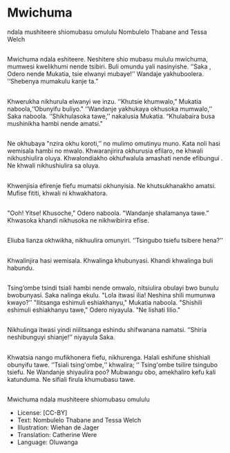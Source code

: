# Mwichuma
ndala
mushiteere
shiomubasu
omululu
Nombulelo Thabane and
Tessa Welch

##
Mwichuma ndala eshiteere.
Neshitere shio mubasu mululu
mwichuma, mumwesi
kwelikhumi nende tsibiri.
Buli omundu yali nasinyishe.
‘’Saka , Odero nende Mukatia,
tsie elwanyi mubaye!’’
Wandaje yakhuboolera.
’’Shebenya mumakulu kanje
ta.”


##
Khwerukha nikhurula elwanyi
we inzu. ‘’Khutsie khumwalo,"
Mukatia naboola,‘’Obunyifu
buliyo."
‘’Wandanje yakhukaya
okhusoka mumwalo,’’ Saka
naboola. ‘’Shikhulasoka tawe,’’
nakalusia Mukatia. “Khulabaira
busa mushinikha hambi nende
amatsi."


##
Ne okhubaya "nzira okhu
koroti,’’ no mulimo omutinyu
muno.
Kata noli hasi wemisala hambi
no mwalo.
Khwaranjirira okhurusia efilaro,
ne khwali nikhushiulira oluya.
Khwalondiakho okhufwalula
amashati nende efibungui .
Ne khwali nikhushiulira sa
oluya.


##
Khwenjisia efirenje fiefu
mumatsi okhunyisia.
Ne khutsukhanakho amatsi.
Mufise fititi, khwali ni
khwakhatora.


##
"Ooh! Yitse! Khusoche," Odero
naboola. "Wandanje
shalamanya tawe.”
Khwasoka khandi nikhusoka ne
nikhwibirira efise.


##
Eliuba lianza okhwikha,
nikhuulira omunyiri.
‘’Tsingubo tsiefu tsibere hena?’’


##
Khwalinjira hasi wemisala.
Khwalinga khubunyasi.
Khandi khwalinga buli habundu.


##
Tsing’ombe tsindi tsiali hambi nende omwalo,
nitsiulira obulayi bwo bunulu bwobunyasi.
Saka nalinga ekulu. "Lola itwasi ilia! Neshina
shili mumunwa kwayo?’’
"Ilitsanga eshimuli eshiakhanyu," Mukatia
naboola.
"Shishili eshimuli eshiakhanyu tawe," Odero
niyayula. "Ne lishati lilio."


##
Nikhulinga itwasi yindi niilitsanga eshindu
shifwanana namatsi.
‘’Shiria neshibunguyi shianje!’’ niyayula Saka.


##
Khwatsia nango mufikhonera
fiefu, nikhurenga. Halali
eshifune shishiali obunyifu
tawe.
‘’Tsiali tsing'ombe,‘’ khwalira; ‘’
Tsing'ombe tsilire tsingubo
tsiefu.
Ne Wandanje shiyaulira poo?
Mubwangu obo, amekhaliro
kefu kali katunduma. Ne sifiali
firula khumubasu tawe.


##
Mwichuma ndala mushiteere
shiomubasu omululu
* License: [CC-BY]
* Text: Nombulelo Thabane and Tessa Welch
* Illustration: Wiehan de Jager
* Translation: Catherine Were
* Language: Oluwanga
